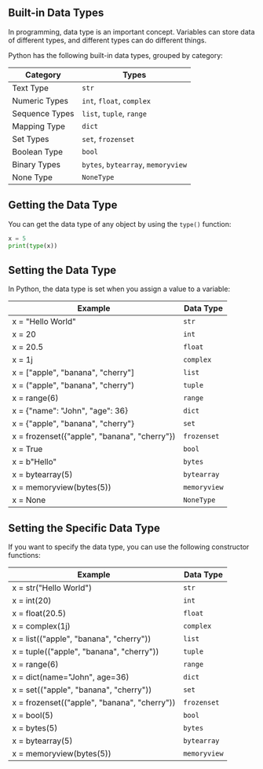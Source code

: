 ## Built-in Data Types

In programming, data type is an important concept. Variables can store data of different types, and different types can do different things.

Python has the following built-in data types, grouped by category:

| Category       | Types                              |
| -------------- | ---------------------------------- |
| Text Type      | `str`                              |
| Numeric Types  | `int`, `float`, `complex`          |
| Sequence Types | `list`, `tuple`, `range`           |
| Mapping Type   | `dict`                             |
| Set Types      | `set`, `frozenset`                 |
| Boolean Type   | `bool`                             |
| Binary Types   | `bytes`, `bytearray`, `memoryview` |
| None Type      | `NoneType`                         |

## Getting the Data Type

You can get the data type of any object by using the `type()` function:

```python
x = 5
print(type(x))
```

## Setting the Data Type

In Python, the data type is set when you assign a value to a variable:

| Example                                      | Data Type    |
| -------------------------------------------- | ------------ |
| x = "Hello World"                            | `str`        |
| x = 20                                       | `int`        |
| x = 20.5                                     | `float`      |
| x = 1j                                       | `complex`    |
| x = ["apple", "banana", "cherry"]            | `list`       |
| x = ("apple", "banana", "cherry")            | `tuple`      |
| x = range(6)                                 | `range`      |
| x = {"name": "John", "age": 36}              | `dict`       |
| x = {"apple", "banana", "cherry"}            | `set`        |
| x = frozenset({"apple", "banana", "cherry"}) | `frozenset`  |
| x = True                                     | `bool`       |
| x = b"Hello"                                 | `bytes`      |
| x = bytearray(5)                             | `bytearray`  |
| x = memoryview(bytes(5))                     | `memoryview` |
| x = None                                     | `NoneType`   |

## Setting the Specific Data Type

If you want to specify the data type, you can use the following constructor functions:

| Example                                      | Data Type    |
| -------------------------------------------- | ------------ |
| x = str("Hello World")                       | `str`        |
| x = int(20)                                  | `int`        |
| x = float(20.5)                              | `float`      |
| x = complex(1j)                              | `complex`    |
| x = list(("apple", "banana", "cherry"))      | `list`       |
| x = tuple(("apple", "banana", "cherry"))     | `tuple`      |
| x = range(6)                                 | `range`      |
| x = dict(name="John", age=36)                | `dict`       |
| x = set(("apple", "banana", "cherry"))       | `set`        |
| x = frozenset(("apple", "banana", "cherry")) | `frozenset`  |
| x = bool(5)                                  | `bool`       |
| x = bytes(5)                                 | `bytes`      |
| x = bytearray(5)                             | `bytearray`  |
| x = memoryview(bytes(5))                     | `memoryview` |
